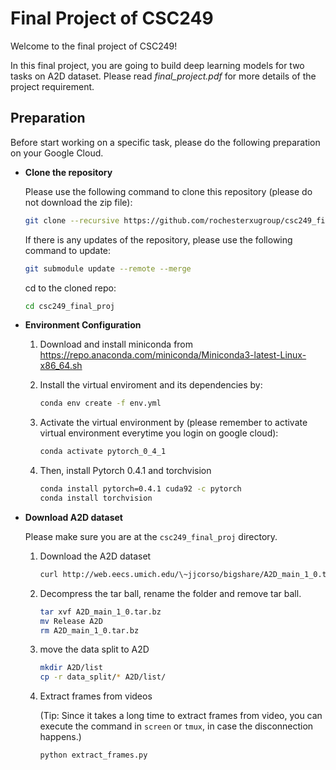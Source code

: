 # Final Project of CSC249
Welcome to the final project of CSC249!

In this final project, you are going to build deep learning models for two tasks on A2D dataset. Please read *final_project.pdf* for more details of the project requirement.



## Preparation

Before start working on a specific task, please do the following preparation on your Google Cloud.

- **Clone the repository**

  Please use the following command to clone this repository (please do not download the zip file):

  ```bash
  git clone --recursive https://github.com/rochesterxugroup/csc249_final_proj.git
  ```

  If there is any updates of the repository, please use the following command to update:

  ```bash
  git submodule update --remote --merge
  ```

  cd to the cloned repo:

  ```bash
  cd csc249_final_proj
  ```

- **Environment Configuration**

  1. Download and install miniconda from https://repo.anaconda.com/miniconda/Miniconda3-latest-Linux-x86_64.sh

  2. Install the virtual enviroment and its dependencies by:

     ```bash
     conda env create -f env.yml
     ```

  3. Activate the virtual environment by (please remember to activate virtual environment everytime you login on google cloud):

     ```bash
     conda activate pytorch_0_4_1
     ```

  4. Then, install Pytorch 0.4.1 and torchvision

     ```bash
     conda install pytorch=0.4.1 cuda92 -c pytorch
     conda install torchvision
     ```

- **Download A2D dataset**

  Please make sure you are at the `csc249_final_proj` directory.

  1. Download the A2D dataset

     ```bash
     curl http://web.eecs.umich.edu/\~jjcorso/bigshare/A2D_main_1_0.tar.bz --output A2D_main_1_0.tar.bz
     ```

  2. Decompress the tar ball, rename the folder and remove tar ball.

     ```bash
     tar xvf A2D_main_1_0.tar.bz
     mv Release A2D
     rm A2D_main_1_0.tar.bz
     ```

  3. move the data split to A2D

     ```bash
     mkdir A2D/list
     cp -r data_split/* A2D/list/
     ```

  4. Extract frames from videos

     (Tip: Since it takes a long time to extract frames from video, you can execute the command in  `screen` or `tmux`, in case the disconnection happens.)

     ```bash
     python extract_frames.py
     ```

